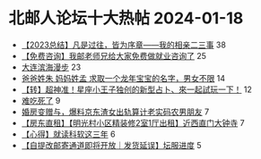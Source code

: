 # 北邮人论坛十大热帖 2024-01-18

- [【2023总结】凡是过往，皆为序章——我的相亲二三事](https://bbs.byr.cn/article/WorkLife/1209566) 38
- [【免费咨询】我邮老师兄给大家免费做就业咨询了](https://bbs.byr.cn/article/Job/2205942) 25
- [大连滨海漫步](https://bbs.byr.cn/article/Photo/277253) 23
- [爸爸姓朱  妈妈姓孟 求取一个龙年宝宝的名字，男女不限](https://bbs.byr.cn/article/Talking/6409328) 14
- [【转】超神准！星座小王子独创的新型占卜、來一起試玩一下！](https://bbs.byr.cn/article/Constellations/326533) 12
- [难吃死了](https://bbs.byr.cn/article/Picture/3357277) 9
- [婚房变赠与，爆料京东渣女出轨算计老实码农男朋友](https://bbs.byr.cn/article/Friends/2049290) 7
- [【房东直租】【明光村小区精装修2室1厅出租】近西直门大钟寺](https://bbs.byr.cn/article/Home/137008) 7
- [【心得】就读科软这三年](https://bbs.byr.cn/article/AimGraduate/1220233) 6
- [【自提改邮寄通道即将开放｜发货延误】坛服进度](https://bbs.byr.cn/article/Tshirt/91284) 5


